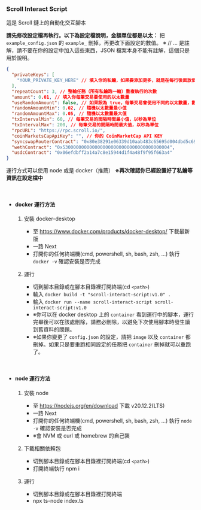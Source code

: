 ### Scroll Interact Script

這是 Scroll 鏈上的自動化交互腳本

**請先修改設定檔再執行。以下為設定檔說明，金額單位都是以太：**
把 `example_config.json` 的 `example_` 刪掉，再更改下面設定的數值。
※ // ... 是註解，請不要在你的設定中加入這些東西，JSON 檔案本身不能有註解，這個只是用於說明。

```json
{
  "privateKeys": [
    "YOUR_PRIVATE_KEY_HERE" // 填入你的私鑰，如果要添加更多，就是在每行後面放個, 然後跨行打 "新私鑰"
  ],
  "repeatCount": 3, // 整輪任務（所有私鑰跑一輪）重複執行的次數
  "amount": 0.01, // 填入你每筆交易要使用的以太數量
  "useRandomAmount": false, // 如果設為 true，每筆交易會使用不同的以太數量，數量介於下面兩個數值之間
  "randomAmountMin": 0.02, // 隨機以太數量最小值
  "randomAmountMax": 0.05, // 隨機以太數量最大值
  "txIntervalMin": 60, // 每筆交易的間隔時間最小值，以秒為單位
  "txIntervalMax": 200, // 每筆交易的間隔時間最大值，以秒為單位
  "rpcURL": "https://rpc.scroll.io/",
  "coinMarketsCapApiKey": "", // 你的 CoinMarketCap API KEY
  "syncswapRouterContract": "0x80e38291e06339d10aab483c65695d004dbd5c69",
  "wethContract": "0x5300000000000000000000000000000000000004",
  "usdcContract": "0x06efdbff2a14a7c8e15944d1f4a48f9f95f663a4"
}
```

運行方式可以使用 node 或是 docker（推薦）
**※再次確認你已經設置好了私鑰等資訊在設定檔中**

<br/>

- #### docker 運行方法

  1. 安裝 docker-desktop

     - 至 https://www.docker.com/products/docker-desktop/ 下載最新版
     - 一路 Next
     - 打開你的任何終端機(cmd, powershell, sh, bash, zsh, ...) 執行 `docker -v` 確認安裝是否完成

  2. 運行
     - 切到腳本目錄或在腳本目錄裡打開終端(cd `<path>`)
     - 輸入 `docker build -t "scroll-interact-script:v1.0" .`
     - 輸入 `docker run --name scroll-interact-script scroll-interact-script:v1.0`
     - ※你可以在 docker desktop 上的 `container` 看到運行中的腳本，運行完畢後可以在該處刪除，請務必刪除，以避免下次使用腳本時發生讀到舊資料的問題。
     - ※如果你變更了 `config.json` 的設定，請把 `image` 以及 `container` 都刪掉。如果只是要重跑相同設定的任務把 `container` 刪掉就可以重跑了。

<br/>

- #### node 運行方法

  1. 安裝 node

     - 至 https://nodejs.org/en/download 下載 v20.12.2(LTS)
     - 一路 Next
     - 打開你的任何終端機(cmd, powershell, sh, bash, zsh, ...) 執行 `node -v` 確認安裝是否完成
     - ※會 NVM 或 curl 或 homebrew 的自己裝

  2. 下載相關依賴包

     - 切到腳本目錄或在腳本目錄裡打開終端(cd `<path>`)
     - 打開終端執行 npm i

  3. 運行
     - 切到腳本目錄或在腳本目錄裡打開終端
     - npx ts-node index.ts
